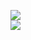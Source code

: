 [![](https://img.shields.io/badge/Made%20With-Github%20Spray-lightgrey.svg?style=for-the-badge&logo=github)](https://github.com/Annihil/github-spray#6631)  
[![](https://i.imgur.com/2DrTn0Z.gif)](https://github.com/Annihil/github-spray)